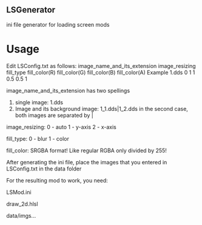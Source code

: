## LSGenerator
ini file generator for loading screen mods
# Usage
Edit LSConfig.txt as follows:
	image_name_and_its_extension image_resizing fill_type fill_color(R) fill_color(G) fill_color(B) fill_color(A)
	Example 1.dds 0 1 1 0.5 0.5 1

image_name_and_its_extension has two spellings
1. single image: 1.dds
2. Image and its background image: 1_1.dds|1_2.dds
in the second case, both images are separated by |

image_resizing:
0 - auto
1 - y-axis
2 - x-axis

fill_type:
0 - blur
1 - color

fill_color:
SRGBA format! Like regular RGBA only divided by 255!

After generating the ini file, place the images that you entered in LSConfig.txt in the data folder

For the resulting mod to work, you need:

LSMod.ini

draw_2d.hlsl

data/imgs...
